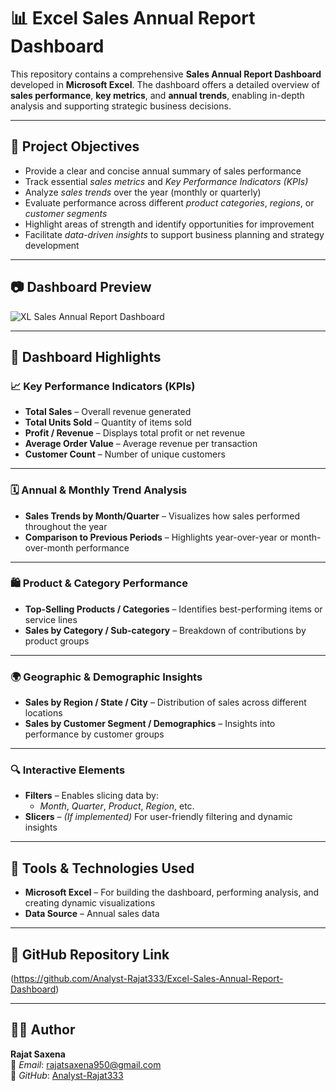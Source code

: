 # 📊 Excel Sales Annual Report Dashboard

This repository contains a comprehensive **Sales Annual Report Dashboard** developed in **Microsoft Excel**. The dashboard offers a detailed overview of **sales performance**, **key metrics**, and **annual trends**, enabling in-depth analysis and supporting strategic business decisions.

---

## 🎯 Project Objectives

- Provide a clear and concise annual summary of sales performance  
- Track essential *sales metrics* and *Key Performance Indicators (KPIs)*  
- Analyze *sales trends* over the year (monthly or quarterly)  
- Evaluate performance across different *product categories*, *regions*, or *customer segments*  
- Highlight areas of strength and identify opportunities for improvement  
- Facilitate *data-driven insights* to support business planning and strategy development  

---

## 📷 Dashboard Preview

![XL Sales Annual Report Dashboard](https://github.com/user-attachments/assets/cfa074ba-b5b6-494a-8917-987b7d3d9b7c)

---

## 🧩 Dashboard Highlights

### 📈 Key Performance Indicators (KPIs)

- **Total Sales** – Overall revenue generated  
- **Total Units Sold** – Quantity of items sold  
- **Profit / Revenue** – Displays total profit or net revenue  
- **Average Order Value** – Average revenue per transaction  
- **Customer Count** –  Number of unique customers  

---

### 🗓️ Annual & Monthly Trend Analysis

- **Sales Trends by Month/Quarter** – Visualizes how sales performed throughout the year  
- **Comparison to Previous Periods** –  Highlights year-over-year or month-over-month performance  

---

### 🛍️ Product & Category Performance

- **Top-Selling Products / Categories** – Identifies best-performing items or service lines  
- **Sales by Category / Sub-category** – Breakdown of contributions by product groups  

---

### 🌍 Geographic & Demographic Insights

- **Sales by Region / State / City** – Distribution of sales across different locations  
- **Sales by Customer Segment / Demographics** –  Insights into performance by customer groups  

---

### 🔍 Interactive Elements

- **Filters** – Enables slicing data by:
  - *Month*, *Quarter*, *Product*, *Region*, etc.  
- **Slicers** – *(If implemented)* For user-friendly filtering and dynamic insights  

---

## 🧰 Tools & Technologies Used

- **Microsoft Excel** – For building the dashboard, performing analysis, and creating dynamic visualizations  
- **Data Source** – Annual sales data   

---

## 🔗 GitHub Repository Link

(https://github.com/Analyst-Rajat333/Excel-Sales-Annual-Report-Dashboard)  

---

## 👨‍💻 Author

**Rajat Saxena**  
📧 *Email*: [rajatsaxena950@gmail.com](mailto:rajatsaxena950@gmail.com)  
🔗 *GitHub*: [Analyst-Rajat333](https://github.com/Analyst-Rajat333)
